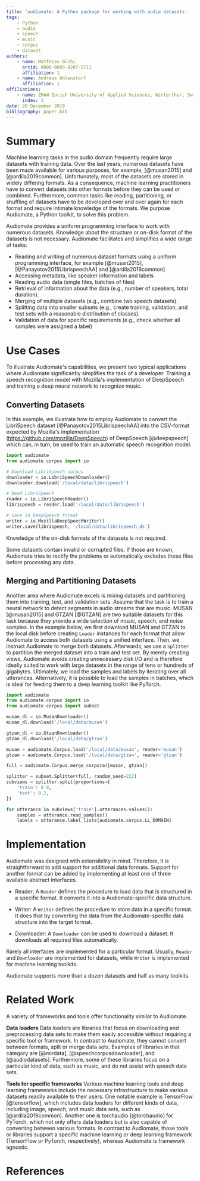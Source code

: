 ```yaml
---
title: 'audiomate: A Python package for working with audio datasets'
tags:
    - Python
    - audio
    - speech
    - music
    - corpus
    - dataset
authors:
    - name: Matthias Büchi
      orcid: 0000-0003-0207-5711
      affiliation: 1
    - name: Andreas Ahlenstorf
      affiliation: 1
affiliations:
    - name: ZHAW Zurich University of Applied Sciences, Winterthur, Switzerland
      index: 1
date: 20 December 2019
bibliography: paper.bib
---
```


# Summary

Machine learning tasks in the audio domain frequently require large datasets with training data.
Over the last years, numerous datasets have been made available for various purposes, for example, [@musan2015] and [@ardila2019common].
Unfortunately, most of the datasets are stored in widely differing formats.
As a consequence, machine learning practitioners have to convert datasets into other formats before they can be used or combined.
Furthermore, common tasks like reading, partitioning, or shuffling of datasets have to be developed over and over again for each format and require intimate knowledge of the formats.
We purpose Audiomate, a Python toolkit, to solve this problem.

Audiomate provides a uniform programming interface to work with numerous datasets.
Knowledge about the structure or on-disk format of the datasets is not necessary.
Audiomate facilitates and simplifies a wide range of tasks:

* Reading and writing of numerous dataset formats using a uniform programming interface, for example [@musan2015], [@Panayotov2015LibrispeechAA] and [@ardila2019common]
* Accessing metadata, like speaker information and labels
* Reading audio data (single files, batches of files)
* Retrieval of information about the data (e.g., number of speakers, total duration).
* Merging of multiple datasets (e.g., combine two speech datasets).
* Splitting data into smaller subsets (e.g., create training, validation, and test sets with a reasonable distribution of classes).
* Validation of data for specific requirements (e.g., check whether all samples were assigned a label)

# Use Cases

To illustrate Audiomate's capabilities, we present two typical applications where Audiomate significantly simplifies the task of a developer: Training a speech recognition model with Mozilla's implementation of DeepSpeech and training a deep neural network to recognize music.

## Converting Datasets

In this example, we illustrate how to employ Audiomate to convert the LibriSpeech dataset [@Panayotov2015LibrispeechAA] into the CSV-format expected by Mozilla's implementation (https://github.com/mozilla/DeepSpeech) of DeepSpeech [@deepspeech] which can, in turn, be used to train an automatic speech recognition model.

```python
import audiomate
from audiomate.corpus import io

# Download LibriSpeech corpus
downloader = io.LibriSpeechDownloader()
downloader.download('/local/data/librispeech')

# Read LibriSpeech
reader = io.LibriSpeechReader()
librispeech = reader.load('/local/data/librispeech')

# Save in DeepSpeech format
writer = io.MozillaDeepSpeechWriter()
writer.save(librispeech, '/local/data/librispeech_ds')
```

Knowledge of the on-disk formats of the datasets is not required.

Some datasets contain invalid or corrupted files.
If those are known, Audiomate tries to rectify the problems or automatically excludes those files before processing any data.

## Merging and Partitioning Datasets

Another area where Audiomate excels is mixing datasets and partitioning them into training, test, and validation sets.
Assume that the task is to train a neural network to detect segments in audio streams that are music.
MUSAN [@musan2015] and GTZAN [@GTZAN] are two suitable datasets for this task because they provide a wide selection of music, speech, and noise samples.
In the example below, we first download MUSAN and GTZAN to the local disk before creating `Loader` instances for each format that allow Audiomate to access both datasets using a unified interface. Then, we instruct Audiomate to merge both datasets.
Afterwards, we use a `Splitter` to partition the merged dataset into a train and test set.
By merely creating views, Audiomate avoids creating unnecessary disk I/O and is therefore ideally suited to work with large datasets in the range of tens or hundreds of gigabytes.
Ultimately, we load the samples and labels by iterating over all utterances.
Alternatively, it is possible to load the samples in batches, which is ideal for feeding them to a deep learning toolkit like PyTorch.

```python
import audiomate
from audiomate.corpus import io
from audiomate.corpus import subset

musan_dl = io.MusanDownloader()
musan_dl.download('/local/data/musan')

gtzan_dl = io.GtzanDownloader()
gtzan_dl.download('/local/data/gtzan')

musan = audiomate.Corpus.load('/local/data/musan', reader='musan')
gtzan = audiomate.Corpus.load('/local/data/gtzan', reader='gtzan')

full = audiomate.Corpus.merge_corpora([musan, gtzan])

splitter = subset.Splitter(full, random_seed=222)
subviews = splitter.split(proportions={
    'train': 0.8,
    'test': 0.2,
})

for utterance in subviews['train'].utterances.values():
    samples = utterance.read_samples()
    labels = utterance.label_lists[audiomate.corpus.LL_DOMAIN]
```

# Implementation

Audiomate was designed with extensibility in mind.
Therefore, it is straightforward to add support for additional data formats.
Support for another format can be added by implementing at least one of three available abstract interfaces.

* Reader: A `Reader` defines the procedure to load data that is structured in a specific format.
          It converts it into a Audiomate-specific data structure.

* Writer: A `Writer` defines the procedure to store data in a specific format.
          It does that by converting the data from the Audiomate-specific data structure into the target format.

* Downloader: A `Downloader` can be used to download a dataset.
              It downloads all required files automatically.

Rarely all interfaces are implemented for a particular format.
Usually, `Reader` and `Downloader` are implemented for datasets, while `Writer` is implemented for machine learning toolkits.

Audiomate supports more than a dozen datasets and half as many toolkits.

# Related Work

A variety of frameworks and tools offer functionality similar to Audiomate.

**Data loaders** Data loaders are libraries that focus on downloading and preprocessing data sets to make them easily accessible without requiring a specific tool or framework.
In contrast to Audiomate, they cannot convert between formats, split or merge data sets.
Examples of libraries in that category are [@mirdata], [@speechcorpusdownloader], and [@audiodatasets].
Furthermore, some of these libraries focus on a particular kind of data, such as music, and do not assist with speech data sets.

**Tools for specific frameworks** Various machine learning tools and deep learning frameworks include the necessary infrastructure to make various datasets readily available to their users.
One notable example is TensorFlow [@tensorflow], which includes data loaders for different kinds of data, including image, speech, and music data sets, such as [@ardila2019common].
Another one is torchaudio [@torchaudio] for PyTorch, which not only offers data loaders but is also capable of converting between various formats.
In contrast to Audiomate, those tools or libraries support a specific machine learning or deep learning framework (TensorFlow or PyTorch, respectively), whereas Audiomate is framework agnostic.

# References
